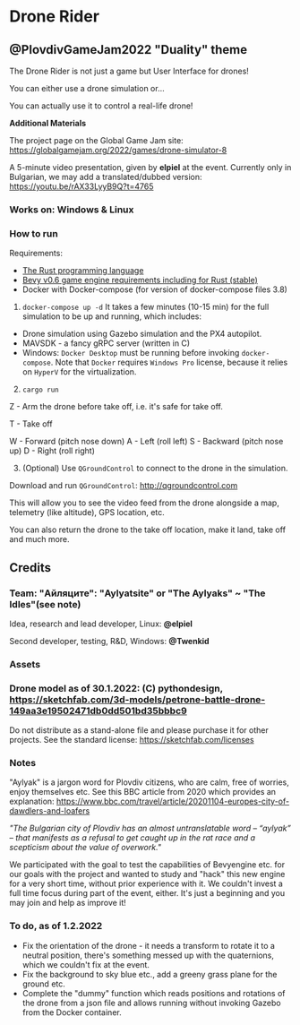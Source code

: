 # Drone Rider
## @PlovdivGameJam2022 "Duality" theme

The Drone Rider is not just a game but User Interface for drones!

You can either use a drone simulation or...

You can actually use it to control a real-life drone!

**Additional Materials**

The project page on the Global Game Jam site: https://globalgamejam.org/2022/games/drone-simulator-8

A 5-minute video presentation, given by **elpiel** at the event. Currently only in Bulgarian, we may add a translated/dubbed version: https://youtu.be/rAX33LyyB9Q?t=4765

### Works on: Windows & Linux

### How to run

Requirements:
- [The Rust programming language](https://rust-lang.org)
- [Bevy v0.6 game engine requirements including for Rust (stable)](https://bevyengine.org/learn/book/getting-started/setup/)
- Docker with Docker-compose (for version of docker-compose files 3.8)


1. `docker-compose up -d`
It takes a few minutes (10-15 min) for the full simulation to be up and running, which includes:

- Drone simulation using Gazebo simulation and the PX4 autopilot.
- MAVSDK - a fancy gRPC server (written in C)
- Windows: `Docker Desktop` must be running before invoking `docker-compose`. Note that `Docker` requires `Windows Pro` license, because it relies on `HyperV` for the virtualization.

2. `cargo run`

Z - Arm the drone before take off, i.e. it's safe for take off.

T - Take off

W - Forward (pitch nose down)
A - Left (roll left)
S - Backward (pitch nose up)
D - Right (roll right)



3. (Optional) Use `QGroundControl` to connect to the drone in the simulation.

Download and run `QGroundControl`: http://qgroundcontrol.com

This will allow you to see the video feed from the drone alongside a map, telemetry (like altitude), GPS location, etc.

You can also return the drone to the take off location, make it land, take off and much more.

## Credits

### Team: "Айляците": "Aylyatsite" or **"The Aylyaks" ~ "The Idles"**(see note)

Idea, research and lead developer, Linux: **@elpiel**

Second developer, testing, R&D, Windows: **@Twenkid**

### Assets

### Drone model as of 30.1.2022: (C) **pythondesign**, https://sketchfab.com/3d-models/petrone-battle-drone-149aa3e19502471db0dd501bd35bbbc9 

Do not distribute as a stand-alone file and please purchase it for other projects. See the standard license: https://sketchfab.com/licenses

### Notes

"Aylyak" is a jargon word for Plovdiv citizens, who are calm, free of worries, enjoy themselves etc.
See this BBC article from 2020 which provides an explanation:
https://www.bbc.com/travel/article/20201104-europes-city-of-dawdlers-and-loafers

_"The Bulgarian city of Plovdiv has an almost untranslatable word – “aylyak” – that manifests as a refusal to get caught up in the rat race and a scepticism about the value of overwork."_

We participated with the goal to test the capabilities of Bevyengine etc. for our goals with the project and wanted to study and "hack" this new engine for a very short time, without prior experience with it. We couldn't invest a full time focus during part of the event, either. It's just a beginning and you may join and help as improve it!

### To do, as of 1.2.2022

* Fix the orientation of the drone - it needs a transform to rotate it to a neutral position, there's something messed up with the quaternions, which we couldn't fix at the event.
* Fix the background to sky blue etc., add a greeny grass plane for the ground etc.
* Complete the "dummy" function which reads positions and rotations of the drone from a json file and allows running without invoking Gazebo from the Docker container.
